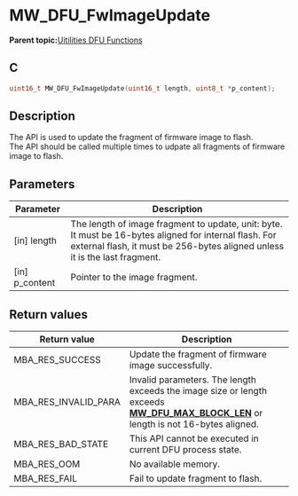 # MW\_DFU\_FwImageUpdate

**Parent topic:**[Uitilities DFU Functions](GUID-79090506-AD44-4CFA-912A-269FBA1E95FE.md)

## C

```c
uint16_t MW_DFU_FwImageUpdate(uint16_t length, uint8_t *p_content);
```

## Description

The API is used to update the fragment of firmware image to flash.<br />The API should be called multiple times to udpate all fragments of firmware image to flash.

## Parameters

|Parameter|Description|
|---------|-----------|
|\[in\] length|The length of image fragment to update, unit: byte. It must be 16-bytes aligned for internal flash. For external flash, it must be 256-bytes aligned unless it is the last fragment.|
|\[in\] p\_content|Pointer to the image fragment.|

## Return values

|Return value|Description|
|------------|-----------|
|MBA\_RES\_SUCCESS|Update the fragment of firmware image successfully.|
|MBA\_RES\_INVALID\_PARA|Invalid parameters. The length exceeds the image size or length exceeds **[MW\_DFU\_MAX\_BLOCK\_LEN](GUID-A327A745-BB24-4565-A6C1-92B0A609DE22.md)** or length is not 16-bytes aligned.|
|MBA\_RES\_BAD\_STATE|This API cannot be executed in current DFU process state.|
|MBA\_RES\_OOM|No available memory.|
|MBA\_RES\_FAIL|Fail to update fragment to flash.|

